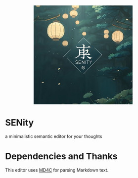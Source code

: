 <p align="center">
  <img src="assets/images/senity-logo.jpg" width=320 />
</p>

# SENity

a minimalistic semantic editor for your thoughts

# Dependencies and Thanks

This editor uses [MD4C](https://github.com/mity/md4c) for parsing Markdown text.

